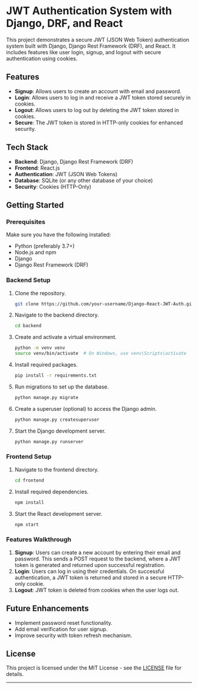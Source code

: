# JWT Authentication System with Django, DRF, and React

This project demonstrates a secure JWT (JSON Web Token) authentication system built with Django, Django Rest Framework (DRF), and React. It includes features like user login, signup, and logout with secure authentication using cookies.

## Features

- **Signup**: Allows users to create an account with email and password.
- **Login**: Allows users to log in and receive a JWT token stored securely in cookies.
- **Logout**: Allows users to log out by deleting the JWT token stored in cookies.
- **Secure**: The JWT token is stored in HTTP-only cookies for enhanced security.
  
## Tech Stack

- **Backend**: Django, Django Rest Framework (DRF)
- **Frontend**: React.js
- **Authentication**: JWT (JSON Web Tokens)
- **Database**: SQLite (or any other database of your choice)
- **Security**: Cookies (HTTP-Only)

## Getting Started

### Prerequisites

Make sure you have the following installed:

- Python (preferably 3.7+)
- Node.js and npm
- Django
- Django Rest Framework (DRF)

### Backend Setup

1. Clone the repository.
   
   ```bash
   git clone https://github.com/your-username/Django-React-JWT-Auth.git
   ```

2. Navigate to the backend directory.

   ```bash
   cd backend
   ```

3. Create and activate a virtual environment.

   ```bash
   python -m venv venv
   source venv/bin/activate  # On Windows, use venv\Scripts\activate
   ```

4. Install required packages.

   ```bash
   pip install -r requirements.txt
   ```

5. Run migrations to set up the database.

   ```bash
   python manage.py migrate
   ```

6. Create a superuser (optional) to access the Django admin.

   ```bash
   python manage.py createsuperuser
   ```

7. Start the Django development server.

   ```bash
   python manage.py runserver
   ```

### Frontend Setup

1. Navigate to the frontend directory.

   ```bash
   cd frontend
   ```

2. Install required dependencies.

   ```bash
   npm install
   ```

3. Start the React development server.

   ```bash
   npm start
   ```

### Features Walkthrough

1. **Signup**: Users can create a new account by entering their email and password. This sends a POST request to the backend, where a JWT token is generated and returned upon successful registration.
2. **Login**: Users can log in using their credentials. On successful authentication, a JWT token is returned and stored in a secure HTTP-only cookie.
3. **Logout**: JWT token is deleted from cookies when the user logs out.

## Future Enhancements

- Implement password reset functionality.
- Add email verification for user signup.
- Improve security with token refresh mechanism.

## License

This project is licensed under the MIT License - see the [LICENSE](LICENSE) file for details.

---
